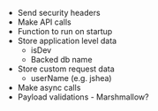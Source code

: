 * Send security headers
* Make API calls
* Function to run on startup
* Store application level data
  * isDev
  * Backed db name
* Store custom request data
  * userName (e.g. jshea)
* Make async calls
* Payload validations - Marshmallow?
